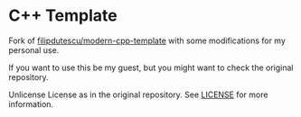 # C++ Template
Fork of [filipdutescu/modern-cpp-template](ilipdutescu/modern-cpp-template) with some modifications for my personal use.

If you want to use this be my guest, but you might want to check the original repository.

Unlicense License as in the original repository. See [LICENSE](LICENSE) for more information.
